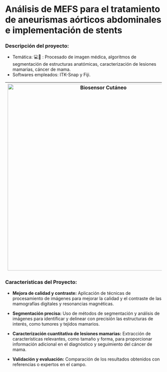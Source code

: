 # Análisis de MEFS para el tratamiento de aneurismas aórticos abdominales e implementación de stents 

### **Descripción del proyecto:**
  - Temática: 💻🏥 : Procesado de imagen médica, algoritmos de segmentación de estructuras anatómicas, caracterización de lesiones mamarias, cáncer de mama.
  - Softwares empleados: ITK-Snap y Fiji.

| <img src="https://user-images.githubusercontent.com/79250883/250950188-12bedb7b-ba6d-4555-ad5b-0d9fb4bcf2d2.png" alt="Biosensor Cutáneo" width="600" height="auto"> | Análisis de MEFS y stents para el tratamiento de aneurismas aórticos abdominales. Investigación de modelos de elementos finitos y evaluación de resultados. Enfoque en la prevención de rupturas vasculares y futuras mejoras en el diseño y optimización de stents.|
|---|---|


### Características del Proyecto:

- **Mejora de calidad y contraste:** Aplicación de técnicas de procesamiento de imágenes para mejorar la calidad y el contraste de las mamografías digitales y resonancias magnéticas.
  
- **Segmentación precisa:** Uso de métodos de segmentación y análisis de imágenes para identificar y delinear con precisión las estructuras de interés, como tumores y tejidos mamarios.

- **Caracterización cuantitativa de lesiones mamarias:** Extracción de características relevantes, como tamaño y forma, para proporcionar información adicional en el diagnóstico y seguimiento del cáncer de mama.
  
- **Validación y evaluación:** Comparación de los resultados obtenidos con referencias o expertos en el campo.

